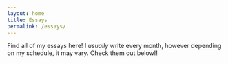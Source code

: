 ```yaml
---
layout: home
title: Essays
permalink: /essays/
---
```


Find all of my essays here! I *usually* write every month, however depending on my schedule, it may vary. Check them out below!!